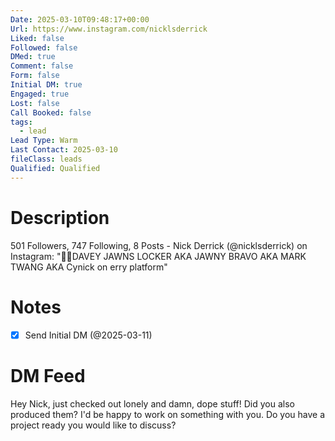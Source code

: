 ```yaml
---
Date: 2025-03-10T09:48:17+00:00
Url: https://www.instagram.com/nicklsderrick
Liked: false
Followed: false
DMed: true
Comment: false
Form: false
Initial DM: true
Engaged: true
Lost: false
Call Booked: false
tags:
  - lead
Lead Type: Warm
Last Contact: 2025-03-10
fileClass: leads
Qualified: Qualified
---
```

# Description
501 Followers, 747 Following, 8 Posts - Nick Derrick (@nicklsderrick) on Instagram: "🏴‍☠️DAVEY JAWNS LOCKER AKA JAWNY BRAVO AKA MARK TWANG AKA Cynick on erry platform"
# Notes
- [x] Send Initial DM (@2025-03-11)
# DM Feed
Hey Nick, just checked out lonely and damn, dope stuff! Did you also produced them? I'd be happy to work on something with you. Do you have a project ready you would like to discuss?